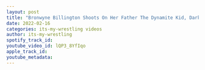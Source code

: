 ```yaml
---
layout: post
title: "Bronwyne Billington Shoots On Her Father The Dynamite Kid, Dark Side Of The Ring, Hart Family & More"
date: 2022-02-16
categories: its-my-wrestling videos
author: its-my-wrestling
spotify_track_id: 
youtube_video_id: lQP3_8YfIqo
apple_track_id: 
youtube_metadata: 
---
```

